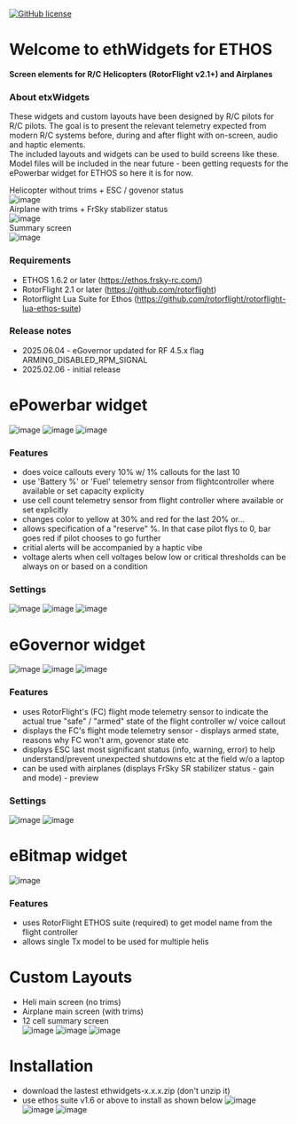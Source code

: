 [![GitHub license](https://img.shields.io/github/license/bob01/etxwidgets)](https://github.com/bob01/etxwidgets/main/LICENSE)


# Welcome to ethWidgets for ETHOS
**Screen elements for R/C Helicopters (RotorFlight v2.1+) and Airplanes**


### About etxWidgets
These widgets and custom layouts have been designed by R/C pilots for R/C pilots.
The goal is to present the relevant telemetry expected from modern R/C systems before, during and after flight with on-screen, audio and haptic elements.<br>
The included layouts and widgets can be used to build screens like these.<br>
Model files will be included in the near future - been getting requests for the ePowerbar widget for ETHOS so here it is for now.

Helicopter without trims + ESC / govenor status<br>
![image](https://github.com/user-attachments/assets/eb71ebbd-2f91-4f79-ba94-80c9d7a3831f)<br>
Airplane with trims + FrSky stabilizer status<br>
![image](https://github.com/user-attachments/assets/e4992cfd-0e16-4558-8a41-9b924102297b)<br>
Summary screen<br>
![image](https://github.com/user-attachments/assets/799cb8b8-97e2-4b6d-9030-60f81d628cdd)<br>

### Requirements
- ETHOS 1.6.2 or later (https://ethos.frsky-rc.com/)
- RotorFlight 2.1 or later (https://github.com/rotorflight)
- Rotorflight Lua Suite for Ethos (https://github.com/rotorflight/rotorflight-lua-ethos-suite)

### Release notes
- 2025.06.04 - eGovernor updated for RF 4.5.x flag ARMING_DISABLED_RPM_SIGNAL
- 2025.02.06 - initial release


# ePowerbar widget
![image](https://github.com/user-attachments/assets/2437e345-9da1-4442-8c6f-a43d43875b52)
![image](https://github.com/user-attachments/assets/8b0a8df8-78a5-44d7-9ad7-09afc15e5b53)
![image](https://github.com/user-attachments/assets/30124be1-ad9e-4462-bdab-246ac1048a00)

### Features
- does voice callouts every 10% w/ 1% callouts for the last 10
- use 'Battery %' or 'Fuel' telemetry sensor from flightcontroller where available or set capacity explicity
- use cell count telemetry sensor from flight controller where available or set explicitly
- changes color to yellow at 30% and red for the last 20% or...
- allows specification of a "reserve" %. In that case pilot flys to 0, bar goes red if pilot chooses to go further
- critial alerts will be accompanied by a haptic vibe
- voltage alerts when cell voltages below low or critical thresholds can be always on or based on a condition

### Settings
![image](https://github.com/user-attachments/assets/2f49aa7b-116e-4d1e-ad78-8a28c4bd4f5f)
![image](https://github.com/user-attachments/assets/9d9c0b0c-3cc7-4c79-9d4d-1d6eb6f57dd1)
![image](https://github.com/user-attachments/assets/121a3d93-cb42-4230-8326-8ad5099abb5b)


# eGovernor widget
![image](https://github.com/user-attachments/assets/eb71ebbd-2f91-4f79-ba94-80c9d7a3831f)
![image](https://github.com/user-attachments/assets/681b1763-7c65-4119-8b77-e6772a0fcb84)
![image](https://github.com/user-attachments/assets/1abd754f-ff99-4272-9896-a17f48fc1b19)

### Features
- uses RotorFlight's (FC) flight mode telemetry sensor to indicate the actual true "safe" / "armed" state of the flight controller w/ voice callout
- displays the FC's flight mode telemetry sensor - displays armed state, reasons why FC won't arm, govenor state etc
- displays ESC last most significant status (info, warning, error) to help understand/prevent unexpected shutdowns etc at the field w/o a laptop
- can be used with airplanes (displays FrSky SR stabilizer status - gain and mode) - preview

### Settings
![image](https://github.com/user-attachments/assets/aa46cb99-8f5a-4300-9fed-29326d6ebf50)
![image](https://github.com/user-attachments/assets/473fba76-081d-47e1-aee5-3572a42d8137)


# eBitmap widget
![image](https://github.com/user-attachments/assets/591fb44e-7c38-45f7-9086-a0515c5b5111)

### Features
- uses RotorFlight ETHOS suite (required) to get model name from the flight controller
- allows single Tx model to be used for multiple helis


# Custom Layouts
- Heli main screen (no trims)
- Airplane main screen (with trims)
- 12 cell summary screen<br>
![image](https://github.com/user-attachments/assets/63b4e708-538d-4832-a148-6e32e89a688c)
![image](https://github.com/user-attachments/assets/b49d8fe4-b634-454b-8050-9f6127f3a36f)
![image](https://github.com/user-attachments/assets/113d04a2-3c4f-42c4-bd4d-61b1ea817d27)

  

# Installation
- download the lastest ethwidgets-x.x.x.zip (don't unzip it)
- use ethos suite v1.6 or above to install as shown below
  ![image](https://github.com/user-attachments/assets/4cfe5fd0-31ba-4e1e-a99d-0aa8a3a586d9)
  ![image](https://github.com/user-attachments/assets/286529d9-66e3-4e4a-bddf-711235a44eed)
  ![image](https://github.com/user-attachments/assets/df9e7f43-d1e2-4067-b1a3-2ff4eca6b839)
